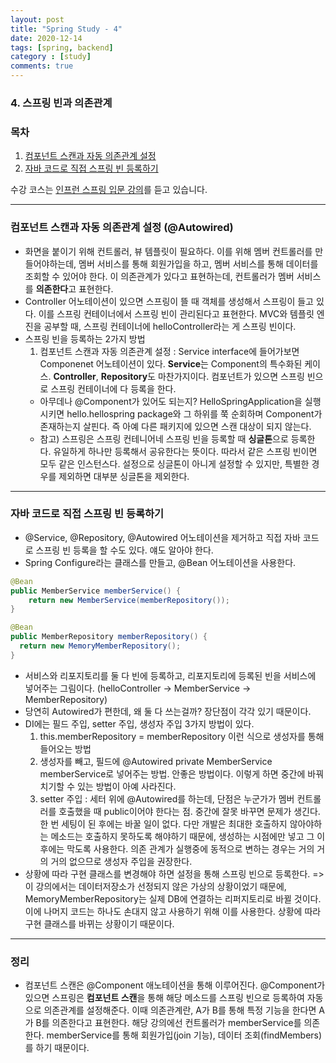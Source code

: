 ```yaml
---
layout: post
title: "Spring Study - 4"
date: 2020-12-14
tags: [spring, backend]
category : [study]
comments: true
---
```


### 4. 스프링 빈과 의존관계

### 목차  
1. <a href="#1">컴포넌트 스캔과 자동 의존관계 설정</a>  
2. <a href="#2">자바 코드로 직접 스프링 빈 등록하기</a>

수강 코스는 <a href="https://www.inflearn.com/course/%EC%8A%A4%ED%94%84%EB%A7%81-%EC%9E%85%EB%AC%B8-%EC%8A%A4%ED%94%84%EB%A7%81%EB%B6%80%ED%8A%B8/">인프런 스프링 입문 강의</a>를 듣고 있습니다.  

---
<a name="1"></a>
### 컴포넌트 스캔과 자동 의존관계 설정 (@Autowired)
- 화면을 붙이기 위해 컨트롤러, 뷰 템플릿이 필요하다. 이를 위해 멤버 컨트롤러를 만들어야하는데, 멤버 서비스를 통해 회원가입을 하고, 멤버 서비스를 통해 데이터를 조회할 수 있어야 한다. 이 의존관계가 있다고 표현하는데, 컨트롤러가 멤버 서비스를 **의존한다**고 표현한다.
- Controller 어노테이션이 있으면 스프링이 뜰 때 객체를 생성해서 스프링이 들고 있다. 이를 스프링 컨테이너에서 스프링 빈이 관리된다고 표현한다. MVC와 템플릿 엔진을 공부할 때, 스프링 컨테이너에 helloController라는 게 스프링 빈이다.
- 스프링 빈을 등록하는 2가지 방법
  1. 컴포넌트 스캔과 자동 의존관계 설정 : Service interface에 들어가보면 Componenet 어노테이션이 있다. **Service**는 Component의 특수화된 케이스. **Controller**, **Repository**도 마찬가지이다. 컴포넌트가 있으면 스프링 빈으로 스프링 컨테이너에 다 등록을 한다.
    - 아무데나 @Component가 있어도 되는지? HelloSpringApplication을 실행시키면 hello.hellospring package와 그 하위를 쭉 순회하며 Component가 존재하는지 살핀다. 즉 아예 다른 패키지에 있으면 스캔 대상이 되지 않는다.
    - 참고) 스프링은 스프링 컨테니어네 스프링 빈을 등록할 때 **싱글톤**으로 등록한다. 유일하게 하나만 등록해서 공유한다는 뜻이다. 따라서 같은 스프링 빈이면 모두 같은 인스턴스다. 설정으로 싱글톤이 아니게 설정할 수 있지만, 특별한 경우를 제외하면 대부분 싱글톤을 제외한다.

---
<a name="2"></a>
### 자바 코드로 직접 스프링 빈 등록하기
- @Service, @Repository, @Autowired 어노테이션을 제거하고 직접 자바 코드로 스프링 빈 등록을 할 수도 있다. 얘도 알아야 한다.
- Spring Configure라는 클래스를 만들고, @Bean 어노테이션을 사용한다.

```java
@Bean
public MemberService memberService() {
    return new MemberService(memberRepository());
}

@Bean
public MemberRepository memberRepository() {
  return new MemoryMemberRepository();
}
```

- 서비스와 리포지토리를 둘 다 빈에 등록하고, 리포지토리에 등록된 빈을 서비스에 넣어주는 그림이다. (helloController -> MemberService -> MemberRepository)
- 당연히 Autowired가 편한데, 왜 둘 다 쓰는걸까? 장단점이 각각 있기 때문이다.
- DI에는 필드 주입, setter 주입, 생성자 주입 3가지 방법이 있다.
  1. this.memberRepository = memberRepository 이런 식으로 생성자를 통해 들어오는 방법
  2. 생성자를 빼고, 필드에 @Autowired private MemberService memberService로 넣어주는 방법. 안좋은 방법이다. 이렇게 하면 중간에 바꿔치기할 수 있는 방법이 아예 사라진다.
  3. setter 주입 : 세터 위에 @Autowired를 하는데, 단점은 누군가가 멤버 컨트롤러를 호출했을 때 public이어야 한다는 점. 중간에 잘못 바꾸면 문제가 생긴다. 한 번 세팅이 된 후에는 바꿀 일이 없다. 다만 개발은 최대한 호출하지 않아야하는 메소드는 호출하지 못하도록 해야하기 때문에, 생성하는 시점에만 넣고 그 이후에는 막도록 사용한다. 의존 관계가 실행중에 동적으로 변하는 경우는 거의 거의 거의 없으므로 생성자 주입을 권장한다.
- 상황에 따라 구현 클래스를 변경해야 하면 설정을 통해 스프링 빈으로 등록한다. => 이 강의에서는 데이터저장소가 선정되지 않은 가상의 상황이었기 때문에, MemoryMemberRepository는 실제 DB에 연결하는 리퍼지토리로 바뀔 것이다. 이에 나머지 코드는 하나도 손대지 않고 사용하기 위해 이를 사용한다. 상황에 따라 구현 클래스를 바뀌는 상황이기 때문이다.

---

### 정리
- 컴포넌트 스캔은 @Component 애노테이션을 통해 이루어진다. @Component가 있으면 스프링은 **컴포넌트 스캔**을 통해 해당 메소드를 스프링 빈으로 등록하여 자동으로 의존관계를 설정해준다. 이때 의존관계란, A가 B를 통해 특정 기능을 한다면 A가 B를 의존한다고 표현한다. 해당 강의에선 컨트롤러가 memberService를 의존한다. memberService를 통해 회원가입(join 기능), 데이터 조회(findMembers)를 하기 때문이다.
